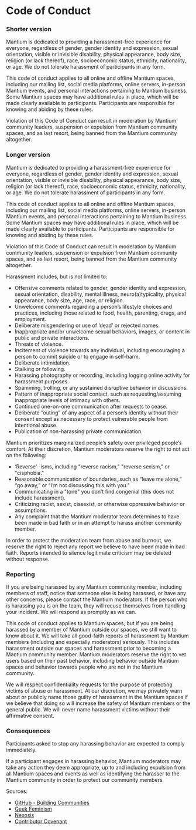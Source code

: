 
# Code of Conduct

### **Shorter version**

Mantium is dedicated to providing a harassment-free experience for everyone, regardless of gender, gender identity and expression, sexual orientation, visible or invisible disability, physical appearance, body size, religion (or lack thereof), race, socioeconomic status, ethnicity, nationality, or age. We do not tolerate harassment of participants in any form.

This code of conduct applies to all online and offline Mantium spaces, including our mailing list, social media platforms, online servers, in-person Mantium events, and personal interactions pertaining to Mantium business. Some Mantium spaces may have additional rules in place, which will be made clearly available to participants. Participants are responsible for knowing and abiding by these rules.

Violation of this Code of Conduct can result in moderation by Mantium community leaders, suspension or expulsion from Mantium community spaces, and as last resort, being banned from the Mantium community altogether.

### **Longer version**

Mantium is dedicated to providing a harassment-free experience for everyone, regardless of gender, gender identity and expression, sexual orientation, visible or invisible disability, physical appearance, body size, religion (or lack thereof), race, socioeconomic status, ethnicity, nationality, or age. We do not tolerate harassment of participants in any form.

This code of conduct applies to all online and offline Mantium spaces, including our mailing list, social media platforms, online servers, in-person Mantium events, and personal interactions pertaining to Mantium business. Some Mantium spaces may have additional rules in place, which will be made clearly available to participants. Participants are responsible for knowing and abiding by these rules.

Violation of this Code of Conduct can result in moderation by Mantium community leaders, suspension or expulsion from Mantium community spaces, and as last resort, being banned from the Mantium community altogether.

Harassment includes, but is not limited to:

- Offensive comments related to gender, gender identity and expression, sexual orientation, disability, mental illness, neuro(a)typicality, physical appearance, body size, age, race, or religion.
- Unwelcome comments regarding a person’s lifestyle choices and practices, including those related to food, health, parenting, drugs, and employment.
- Deliberate misgendering or use of ‘dead’ or rejected names.
- Inappropriate and/or unwelcome sexual behaviors, images, or content in public and private interactions.
- Threats of violence.
- Incitement of violence towards any individual, including encouraging a person to commit suicide or to engage in self-harm.
- Deliberate intimidation.
- Stalking or following.
- Harassing photography or recording, including logging online activity for harassment purposes.
- Spamming, trolling, or any sustained disruptive behavior in discussions.
- Pattern of inappropriate social contact, such as requesting/assuming inappropriate levels of intimacy with others.
- Continued one-on-one communication after requests to cease.
- Deliberate “outing” of any aspect of a person’s identity without their consent except as necessary to protect vulnerable people from intentional abuse.
- Publication of non-harassing private communication.

Mantium prioritizes marginalized people’s safety over privileged people’s comfort. At their discretion, Mantium moderators reserve the right to not act on the following:

- ‘Reverse’ -isms, including "reverse racism," "reverse sexism," or "cisphobia."
- Reasonable communication of boundaries, such as “leave me alone,” “go away,” or “I’m not discussing this with you.”
- Communicating in a "tone" you don’t find congenial (this does not include harassment).
- Criticizing racist, sexist, cissexist, or otherwise oppressive behavior or assumptions.
- Any complaint that the Mantium moderator team determines to have been made in bad faith or in an attempt to harass another community member.

In order to protect the moderation team from abuse and burnout, we reserve the right to reject any report we believe to have been made in bad faith. Reports intended to silence legitimate criticism may be deleted without response.

### **Reporting**

If you are being harassed by any Mantium community member, including members of staff, notice that someone else is being harassed, or have any other concerns, please contact the Mantium moderators. If the person who is harassing you is on the team, they will recuse themselves from handling your incident. We will respond as promptly as we can.

This code of conduct applies to Mantium spaces, but if you are being harassed by a member of Mantium outside our spaces, we still want to know about it. We will take all good-faith reports of harassment by Mantium members (including and especially moderators) seriously. This includes harassment outside our spaces and harassment prior to becoming a Mantium community member. Mantium moderators reserve the right to vet users based on their past behavior, including behavior outside Mantium spaces and behavior towards people who are not in the Mantium community.

We will respect confidentiality requests for the purpose of protecting victims of abuse or harassment. At our discretion, we may privately warn about or publicly name those guilty of harassment in the Mantium spaces if we believe that doing so will increase the safety of Mantium members or the general public. We will never name harassment victims without their affirmative consent.

### **Consequences**

Participants asked to stop any harassing behavior are expected to comply immediately.

If a participant engages in harassing behavior, Mantium moderators may take any action they deem appropriate, up to and including expulsion from all Mantium spaces and events as well as identifying the harasser to the Mantium community in order to protect our community members.


Sources:

- [GitHub - Building Communities](https://docs.github.com/en/communities/setting-up-your-project-for-healthy-contributions/setting-guidelines-for-repository-contributors)
- [Geek Feminism](https://geekfeminism.wikia.org/wiki/Community_anti-harassment/Policy)
- [Nexosis](https://github.com/Nexosis/community-code-of-conduct/blob/master/long-form-code-of-conduct.md#long-form-code-of-conduct)
- [Contributor Covenant](https://www.contributor-covenant.org/)
